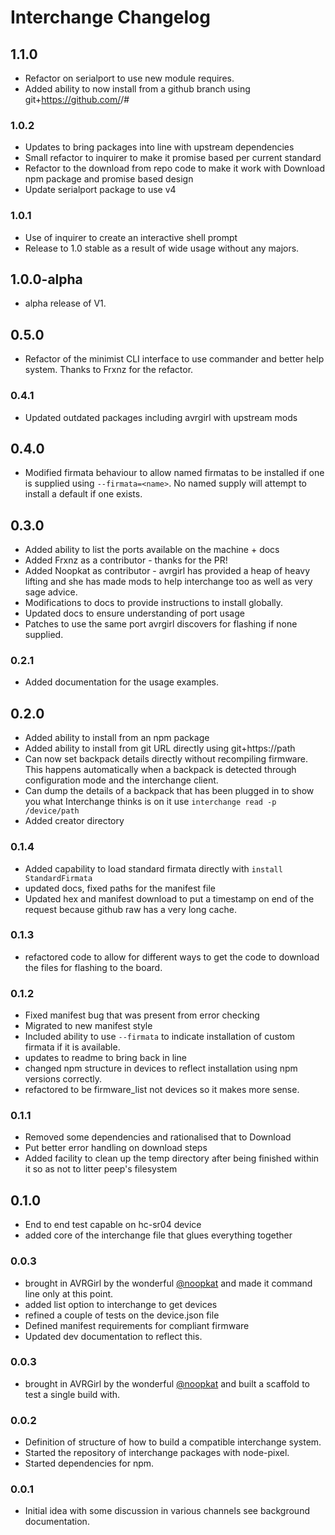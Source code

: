 # Interchange Changelog

## 1.1.0

* Refactor on serialport to use new module requires.
* Added ability to now install from a github branch using
git+https://github.com/<user>/<repo>#<branchname>

### 1.0.2

* Updates to bring packages into line with upstream dependencies
* Small refactor to inquirer to make it promise based per current standard
* Refactor to the download from repo code to make it work with Download npm
package and promise based design
* Update serialport package to use v4

### 1.0.1

* Use of inquirer to create an interactive shell prompt
* Release to 1.0 stable as a result of wide usage without any majors.

## 1.0.0-alpha

* alpha release of V1.

## 0.5.0

* Refactor of the minimist CLI interface to use commander and better help system.
Thanks to Frxnz for the refactor.


### 0.4.1

* Updated outdated packages including avrgirl with upstream mods

## 0.4.0

* Modified firmata behaviour to allow named firmatas to be installed if one
is supplied using `--firmata=<name>`. No named supply will attempt to install a
default if one exists.

## 0.3.0

* Added ability to list the ports available on the machine + docs
* Added Frxnz as a contributor - thanks for the PR!
* Added Noopkat as contributor - avrgirl has provided a heap of heavy lifting
and she has made mods to help interchange too as well as very sage advice.
* Modifications to docs to provide instructions to install globally.
* Updated docs to ensure understanding of port usage
* Patches to use the same port avrgirl discovers for flashing if none supplied.

### 0.2.1

* Added documentation for the usage examples.

## 0.2.0

* Added ability to install from an npm package
* Added ability to install from git URL directly using git+https://path
* Can now set backpack details directly without recompiling firmware. This happens
automatically when a backpack is detected through configuration mode and the
interchange client.
* Can dump the details of a backpack that has been plugged in to show you
what Interchange thinks is on it use `interchange read -p /device/path`
* Added creator directory

### 0.1.4

* Added capability to load standard firmata directly with `install StandardFirmata`
* updated docs, fixed paths for the manifest file
* Updated hex and manifest download to put a timestamp on end of the request
because github raw has a very long cache.

### 0.1.3

* refactored code to allow for different ways to get the code to download the
files for flashing to the board.

### 0.1.2

* Fixed manifest bug that was present from error checking
* Migrated to new manifest style
* Included ability to use `--firmata` to indicate installation of custom firmata
if it is available.
* updates to readme to bring back in line
* changed npm structure in devices to reflect installation using npm versions
correctly.
* refactored to be firmware_list not devices so it makes more sense.

### 0.1.1

* Removed some dependencies and rationalised that to Download
* Put better error handling on download steps
* Added facility to clean up the temp directory after being finished within it
so as not to litter peep's filesystem

## 0.1.0

* End to end test capable on hc-sr04 device
* added core of the interchange file that glues everything together

### 0.0.3

* brought in AVRGirl by the wonderful [@noopkat](http://github.com/noopkat) and
made it command line only at this point.
* added list option to interchange to get devices
* refined a couple of tests on the device.json file
* Defined manifest requirements for compliant firmware
* Updated dev documentation to reflect this.

### 0.0.3

* brought in AVRGirl by the wonderful [@noopkat](http://github.com/noopkat) and
built a scaffold to test a single build with.

### 0.0.2

* Definition of structure of how to build a compatible interchange system.
* Started the repository of interchange packages with node-pixel.
* Started dependencies for npm.

### 0.0.1

* Initial idea with some discussion in various channels see background documentation.
